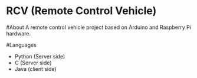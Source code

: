 RCV (Remote Control Vehicle)
===

#About
A remote control vehicle project based on Arduino and Raspberry Pi hardware.

#Languages
- Python (Server side)
- C (Server side)
- Java (client side)
